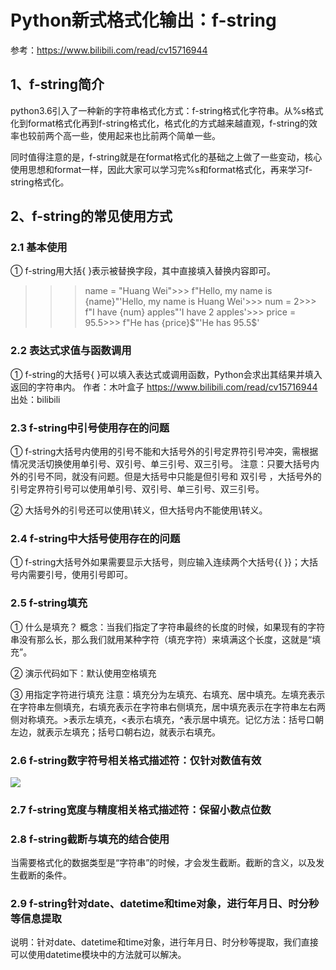 # Python新式格式化输出：f-string

参考：https://www.bilibili.com/read/cv15716944

## 1、f-string简介
python3.6引入了一种新的字符串格式化方式：f-string格式化字符串。从%s格式化到format格式化再到f-string格式化，格式化的方式越来越直观，f-string的效率也较前两个高一些，使用起来也比前两个简单一些。

同时值得注意的是，f-string就是在format格式化的基础之上做了一些变动，核心使用思想和format一样，因此大家可以学习完%s和format格式化，再来学习f-string格式化。

## 2、f-string的常见使用方式

### 2.1 基本使用
① f-string用大括{ }表示被替换字段，其中直接填入替换内容即可。

>>> name = "Huang Wei">>> f"Hello, my name is {name}"'Hello, my name is Huang Wei'>>> num = 2>>> f"I have {num} apples"'I have 2 apples'>>> price = 95.5>>> f"He has {price}$"'He has 95.5$'

### 2.2 表达式求值与函数调用
① f-string的大括号{ }可以填入表达式或调用函数，Python会求出其结果并填入返回的字符串内。 作者：木叶盒子 https://www.bilibili.com/read/cv15716944 出处：bilibili

### 2.3 f-string中引号使用存在的问题
① f-string大括号内使用的引号不能和大括号外的引号定界符引号冲突，需根据情况灵活切换使用单引号、双引号、单三引号、双三引号。
注意：只要大括号内外的引号不同，就没有问题。但是大括号中只能是但引号和 双引号 ，大括号外的引号定界符引号可以使用单引号、双引号、单三引号、双三引号。

② 大括号外的引号还可以使用\转义，但大括号内不能使用\转义。

### 2.4 f-string中大括号使用存在的问题
① f-string大括号外如果需要显示大括号，则应输入连续两个大括号\{\{ \}\}；大括号内需要引号，使用引号即可。 

### 2.5 f-string填充
① 什么是填充？
概念：当我们指定了字符串最终的长度的时候，如果现有的字符串没有那么长，那么我们就用某种字符（填充字符）来填满这个长度，这就是“填充”。

② 演示代码如下：默认使用空格填充

③ 用指定字符进行填充
注意：填充分为左填充、右填充、居中填充。左填充表示在字符串左侧填充，右填充表示在字符串右侧填充，居中填充表示在字符串左右两侧对称填充。>表示左填充，<表示右填充，^表示居中填充。记忆方法：括号口朝左边，就表示左填充；括号口朝右边，就表示右填充。 

### 2.6 f-string数字符号相关格式描述符：仅针对数值有效
![](https://i0.hdslb.com/bfs/article/95aa58cf5c6836cc09be8925d82a58fa9cd509c0.png@629w_201h_progressive.webp)

### 2.7 f-string宽度与精度相关格式描述符：保留小数点位数

### 2.8 f-string截断与填充的结合使用
当需要格式化的数据类型是“字符串”的时候，才会发生截断。截断的含义，以及发生截断的条件。

### 2.9 f-string针对date、datetime和time对象，进行年月日、时分秒等信息提取
说明：针对date、datetime和time对象，进行年月日、时分秒等提取，我们直接可以使用datetime模块中的方法就可以解决。


